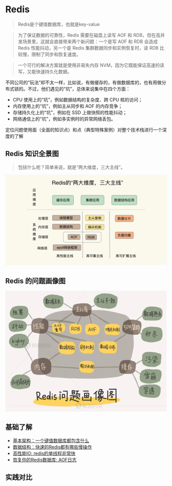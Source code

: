 # Redis
> Redis是个键值数据库，也就是key-value

> 为了保证数据的可靠性，Redis 需要在磁盘上读写 AOF 和 RDB，但在高并发场景里，这就会直接带来两个新问题：一个是写 AOF 和 RDB 会造成 Redis 性能抖动，另一个是 Redis 集群数据同步和实例恢复时，读 RDB 比较慢，限制了同步和恢复速度。

> 一个可行的解决方案就是使用非易失内存 NVM，因为它既能保证高速的读写，又能快速持久化数据。

不同公司的“玩法”却不太一样，比如说，有做缓存的，有做数据库的，也有用做分布式锁的。不过，他们遇见的“坑”，总体来说集中在四个方面：
- CPU 使用上的“坑”，例如数据结构的复杂度、跨 CPU 核的访问；
- 内存使用上的“坑”，例如主从同步和 AOF 的内存竞争；
- 存储持久化上的“坑”，例如在 SSD 上做快照的性能抖动；
- 网络通信上的“坑”，例如多实例时的异常网络丢包。


定位问题使用面（全面的知识点）和点（典型特殊案例）对整个技术栈进行一个深度的了解
## Redis 知识全景图
> 包括什么呢？简单来说，就是“两大维度，三大主线”。

![知识全景图](meida\79da7093ed998a99d9abe91e610b74e7.webp)

## Redis 的问题画像图
![问题画像](meida\70a5bc1ddc9e3579a2fcb8a5d44118b4.webp)

## 基础了解
- [基本架构：一个键值数据库都包含什么](toc/1.md)
- [数据结构：快速的Redis都有哪些慢操作](toc/2.md)
- [高性能IO: redis的单线程非常快](toc/3.md)
- [恢复你的Redis数据库: AOF日志](toc/4.md)

## 实践对比
